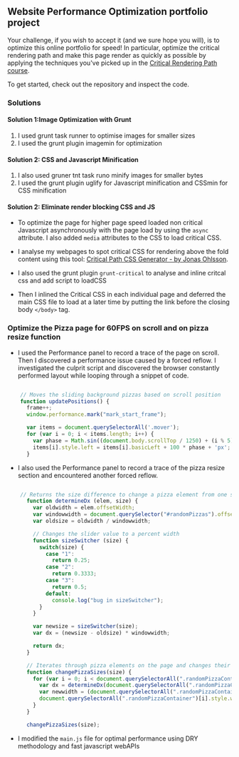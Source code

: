 ## Website Performance Optimization portfolio project

Your challenge, if you wish to accept it (and we sure hope you will), is to optimize this online portfolio for speed! In particular, optimize the critical rendering path and make this page render as quickly as possible by applying the techniques you've picked up in the [Critical Rendering Path course](https://www.udacity.com/course/ud884).

To get started, check out the repository and inspect the code.

### Solutions

#### Solution 1:Image Optimization with Grunt


1. I used grunt task runner to optimise images for smaller sizes
1. I used the grunt plugin imagemin for optimization

#### Solution 2: CSS and Javascript  Minification

1. I also used gruner tnt task runo minify images for smaller bytes
1. I used the grunt plugin uglify for Javascript minification and 
   CSSmin for CSS minification

#### Solution 2: Eliminate render blocking CSS and JS

* To optimize the page for higher page speed loaded non critical Javascript
asynchronously with the page load by using the `async` attribute. I also 
added  `media` attributes to the CSS to load critical CSS.  

* I analyse my webpages to spot critical CSS for rendering above the fold 
content using this tool: [Critical Path CSS Generator - by Jonas Ohlsson](https://jonassebastianohlsson.com/criticalpathcssgenerator/).

* I also used the grunt plugin `grunt-critical` to analyse and inline critcal css and add script to loadCSS

* Then I inlined the Critical CSS in each individual page and deferred the 
main CSS file to load at a later time by putting the link before the closing
body `</body>` tag.

### Optimize the Pizza page for 60FPS on scroll and on pizza resize function

* I used the Performance panel to record a trace of the page on scroll. Then 
I discovered a performance issue caused by a forced reflow. I investigated the 
culprit script and discovered the browser constantly performed layout while 
looping through a snippet of code.

```js

    // Moves the sliding background pizzas based on scroll position
    function updatePositions() {
      frame++;
      window.performance.mark("mark_start_frame");

      var items = document.querySelectorAll('.mover');
      for (var i = 0; i < items.length; i++) {
        var phase = Math.sin((document.body.scrollTop / 1250) + (i % 5));
        items[i].style.left = items[i].basicLeft + 100 * phase + 'px';
      }

```
* I also used the Performance panel to record a trace of the pizza resize 
section and encountered another forced reflow.

```js

    // Returns the size difference to change a pizza element from one size to another. Called by changePizzaSlices(size).
      function determineDx (elem, size) {
        var oldwidth = elem.offsetWidth;
        var windowwidth = document.querySelector("#randomPizzas").offsetWidth;
        var oldsize = oldwidth / windowwidth;

        // Changes the slider value to a percent width
        function sizeSwitcher (size) {
          switch(size) {
            case "1":
              return 0.25;
            case "2":
              return 0.3333;
            case "3":
              return 0.5;
            default:
              console.log("bug in sizeSwitcher");
          }
        }

        var newsize = sizeSwitcher(size);
        var dx = (newsize - oldsize) * windowwidth;

        return dx;
      }

      // Iterates through pizza elements on the page and changes their widths
      function changePizzaSizes(size) {
        for (var i = 0; i < document.querySelectorAll(".randomPizzaContainer").length; i++) {
          var dx = determineDx(document.querySelectorAll(".randomPizzaContainer")[i], size);
          var newwidth = (document.querySelectorAll(".randomPizzaContainer")[i].offsetWidth + dx) + 'px';
          document.querySelectorAll(".randomPizzaContainer")[i].style.width = newwidth;
        }
      }

      changePizzaSizes(size);

```
* I modified the `main.js` file for optimal performance using DRY methodology and fast javascript webAPIs